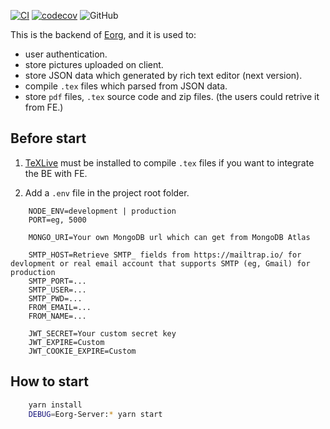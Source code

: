 [![CI](https://github.com/zhyd1997/Eorg-Server/actions/workflows/main.yml/badge.svg)](https://github.com/zhyd1997/Eorg-Server/actions/workflows/main.yml)
[![codecov](https://codecov.io/gh/zhyd1997/Eorg-Server/branch/main/graph/badge.svg?token=1UK7MRPQLO)](https://codecov.io/gh/zhyd1997/Eorg-Server)
![GitHub](https://img.shields.io/github/license/zhyd1997/Eorg-Server)

This is the backend of [Eorg](https://github.com/zhyd1997/Eorg), and it is used to:

- user authentication.
- store pictures uploaded on client.
- store JSON data which generated by rich text editor (next version).
- compile `.tex` files which parsed from JSON data.
- store `pdf` files, `.tex` source code and zip files. (the users could retrive it from FE.)

## Before start

1. [TeXLive](https://www.tug.org/texlive/) must be installed to compile `.tex` files if
   you want to integrate the BE with FE.

2. Add a `.env` file in the project root folder.

```env
	NODE_ENV=development | production
	PORT=eg, 5000

	MONGO_URI=Your own MongoDB url which can get from MongoDB Atlas

	SMTP_HOST=Retrieve SMTP_ fields from https://mailtrap.io/ for devlopment or real email account that supports SMTP (eg, Gmail) for production
	SMTP_PORT=...
	SMTP_USER=...
	SMTP_PWD=...
	FROM_EMAIL=...
	FROM_NAME=...

	JWT_SECRET=Your custom secret key
	JWT_EXPIRE=Custom
	JWT_COOKIE_EXPIRE=Custom
```

## How to start

```bash
	yarn install
	DEBUG=Eorg-Server:* yarn start
```
